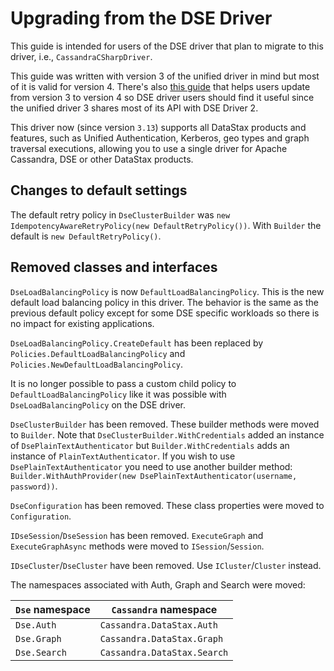 # Upgrading from the DSE Driver

This guide is intended for users of the DSE driver that plan to migrate to this driver, i.e., `CassandraCSharpDriver`.

This guide was written with version 3 of the unified driver in mind but most of it is valid for version 4. There's also [this guide](../upgrade-to-4x) that helps users update from version 3 to version 4 so DSE driver users should find it useful since the unified driver 3 shares most of its API with DSE Driver 2.

This driver now (since version `3.13`) supports all DataStax products and features, such as Unified Authentication, Kerberos, geo types and graph traversal executions, allowing you to use a single driver for Apache Cassandra, DSE or other DataStax products.

## Changes to default settings

The default retry policy in `DseClusterBuilder` was `new IdempotencyAwareRetryPolicy(new DefaultRetryPolicy())`. With `Builder` the default is `new DefaultRetryPolicy()`.

## Removed classes and interfaces

`DseLoadBalancingPolicy` is now `DefaultLoadBalancingPolicy`. This is the new default load balancing policy in this driver. The behavior is the same as the previous default policy except for some DSE specific workloads so there is no impact for existing applications.

`DseLoadBalancingPolicy.CreateDefault` has been replaced by `Policies.DefaultLoadBalancingPolicy` and `Policies.NewDefaultLoadBalancingPolicy`.

It is no longer possible to pass a custom child policy to `DefaultLoadBalancingPolicy` like it was possible with `DseLoadBalancingPolicy` on the DSE driver.

`DseClusterBuilder` has been removed. These builder methods were moved to `Builder`. Note that `DseClusterBuilder.WithCredentials` added an instance of `DsePlainTextAuthenticator` but `Builder.WithCredentials` adds an instance of `PlainTextAuthenticator`. If you wish to use `DsePlainTextAuthenticator` you need to use another builder method: `Builder.WithAuthProvider(new DsePlainTextAuthenticator(username, password))`.

`DseConfiguration` has been removed. These class properties were moved to `Configuration`.

`IDseSession`/`DseSession` has been removed. `ExecuteGraph` and `ExecuteGraphAsync` methods were moved to `ISession`/`Session`.

`IDseCluster`/`DseCluster` have been removed. Use `ICluster`/`Cluster` instead.

The namespaces associated with Auth, Graph and Search were moved:

|`Dse` namespace  | `Cassandra` namespace  |
|--|--|
|`Dse.Auth`|`Cassandra.DataStax.Auth`|
|`Dse.Graph`|`Cassandra.DataStax.Graph`|
|`Dse.Search`|`Cassandra.DataStax.Search`|